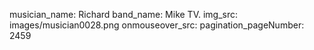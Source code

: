 musician_name: Richard
band_name: Mike TV.
img_src: images/musician0028.png
onmouseover_src: 
pagination_pageNumber: 2459
